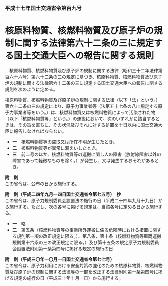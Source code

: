 ### 平成十七年国土交通省令第百九号  
# 核原料物質、核燃料物質及び原子炉の規制に関する法律第六十二条の三に規定する国土交通大臣への報告に関する規則  
　核原料物質、核燃料物質及び原子炉の規制に関する法律（昭和三十二年法律第百六十六号）第六十二条の三の規定に基づき、核原料物質、核燃料物質及び原子炉の規制に関する法律第六十二条の三に規定する国土交通大臣への報告に関する規則を次のように定める。  
  
核原料物質、核燃料物質及び原子炉の規制に関する法律（以下「法」という。）第六十二条の三の規定により、原子力事業者等（法第五十七条の八に規定する原子力事業者等をいう。）は、核燃料物質又は核燃料物質によって汚染された物（以下「核燃料物質等」という。）の運搬において、次のいずれかに該当するときは、その旨を直ちに、その状況及びそれに対する処置を十日以内に国土交通大臣に報告しなければならない。  
* **一**　核燃料物質等の盗取又は所在不明が生じたとき。  
* **二**　核燃料物質等が異常に漏えいしたとき。  
* **三**　前二号のほか、核燃料物質等の運搬に関し人の障害（放射線障害以外の障害であって軽微なものを除く。）が発生し、又は発生するおそれがあるとき。  
  
**附　則**  
この省令は、公布の日から施行する。  
  
**附　則（平成二四年九月一四日国土交通省令第七五号）　抄**  
この省令は、原子力規制委員会設置法の施行の日（平成二十四年九月十九日）から施行する。ただし、次の各号に掲げる規定は、当該各号に定める日から施行する。  
* **一**　略  
* **二**　第五条（核燃料物質等の事業所外運搬に係る危険時における措置に関する規則第一項の改正規定に限る。）、第八条、第十条（核燃料物質等車両運搬規則第十六条の三の改正規定に限る。）及び第十五条の規定原子力規制委員会設置法附則第一条第四号に掲げる規定の施行の日  
  
**附　則（平成三〇年一〇月一日国土交通省令第七七号）**  
この省令は、原子力利用における安全対策の強化のための核原料物質、核燃料物質及び原子炉の規制に関する法律等の一部を改正する法律附則第一条第四号に掲げる規定の施行の日（平成三十年十月一日）から施行する。  
  
